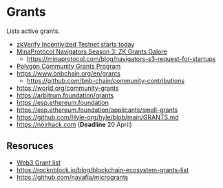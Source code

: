 # Grants

Lists active grants.

- [zkVerify Incentivized Testnet starts today](https://blog.zkverify.io/posts/zkverify-incentivized-testnet-starts-today)
- [MinaProtocol Navigators Season 3: ZK Grants Galore](https://x.com/jonmorgan_hodl/status/1887493953286520953?s=12&t=viyFiXiViRdyrQi_LbcY7g)
  - https://minaprotocol.com/blog/navigators-s3-request-for-startups
- [Polygon Community Grants Program](https://polygon.technology/grants)
- https://www.bnbchain.org/en/grants
  - https://github.com/bnb-chain/community-contributions
- https://world.org/community-grants
- https://arbitrum.foundation/grants
- https://esp.ethereum.foundation
- https://esp.ethereum.foundation/applicants/small-grants
- https://github.com/Hyle-org/hyle/blob/main/GRANTS.md
- https://noirhack.com (**Deadline** 20 April)


## Resoruces
- [Web3 Grant list](https://docs.google.com/spreadsheets/d/e/2PACX-1vSMmFjElrtVgeYzSA-TNopcbFzsbxNxlp6FR2y5qVd3kkomutpQkL4NgocCfq3QpSAqXdjqqOzI1O6t/pubhtml?gid=0&single=true)
- https://rocknblock.io/blog/blockchain-ecosystem-grants-list
- https://github.com/nayafia/microgrants
